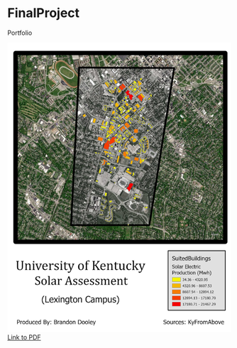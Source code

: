 # FinalProject
Portfolio

![University of Kentucky Solar Panel Assessment/Estimation](Layout.jpg)
[Link to PDF](Layout.pdf)